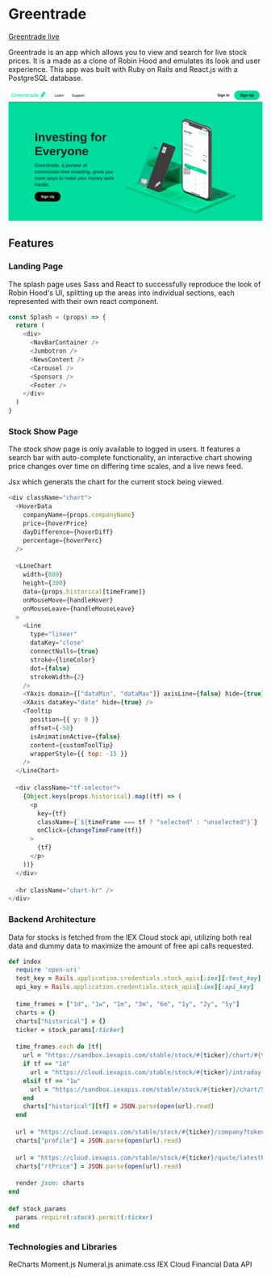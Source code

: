 # Greentrade

[Greentrade live](https://greentrade.herokuapp.com/#/)

Greentrade is an app which allows you to view and search for live stock prices. It is a made as a clone of Robin Hood and emulates its look and user experience. This app was built with Ruby on Rails and React.js with a PostgreSQL database.

![intro-png](app/assets/images/readme_images/intro.png)

## Features

### Landing Page

The splash page uses Sass and React to successfully reproduce the look of Robin Hood's UI, splitting up the areas into individual sections, each represented with their own react component.

```js
const Splash = (props) => {
  return (
    <div>
      <NavBarContainer />
      <Jumbotron />
      <NewsContent />
      <Carousel />
      <Sponsors />
      <Footer />
    </div>
  )
}
```

### Stock Show Page

The stock show page is only available to logged in users. It features a search bar with auto-complete functionality, an interactive chart showing price changes over time on differing time scales, and a live news feed.

Jsx which generats the chart for the current stock being viewed.
```js
<div className="chart">
  <HoverData
    companyName={props.companyName}
    price={hoverPrice}
    dayDifference={hoverDiff}
    percentage={hoverPerc}
  />

  <LineChart
    width={800}
    height={300}
    data={props.historical[timeFrame]}
    onMouseMove={handleHover}
    onMouseLeave={handleMouseLeave}
  >
    <Line
      type="linear"
      dataKey="close"
      connectNulls={true}
      stroke={lineColor}
      dot={false}
      strokeWidth={2}
    />
    <YAxis domain={["dataMin", "dataMax"]} axisLine={false} hide={true} />
    <XAxis dataKey="date" hide={true} />
    <Tooltip
      position={{ y: 0 }}
      offset={-50}
      isAnimationActive={false}
      content={customToolTip}
      wrapperStyle={{ top: -15 }}
    />
  </LineChart>

  <div className="tf-selector">
    {Object.keys(props.historical).map((tf) => (
      <p
        key={tf}
        className={`${timeFrame === tf ? "selected" : "unselected"}`}
        onClick={changeTimeFrame(tf)}
      >
        {tf}
      </p>
    ))}
  </div>

  <hr className="chart-hr" />
</div>
```

### Backend Architecture
Data for stocks is fetched from the IEX Cloud stock api, utilizing both real data and dummy data to maximize the amount of free api calls requested.

```rb
def index
  require 'open-uri'
  test_key = Rails.application.credentials.stock_apis[:iex][:test_key]
  api_key = Rails.application.credentials.stock_apis[:iex][:api_key]

  time_frames = ["1d", "1w", "1m", "3m", "6m", "1y", "2y", "5y"]
  charts = {}
  charts["historical"] = {}
  ticker = stock_params[:ticker]

  time_frames.each do |tf|
    url = "https://sandbox.iexapis.com/stable/stock/#{ticker}/chart/#{tf}?token=#{test_key}"
    if tf == "1d"
      url = "https://cloud.iexapis.com/stable/stock/#{ticker}/intraday-prices?token=#{api_key}"
    elsif tf == "1w"
      url = "https://sandbox.iexapis.com/stable/stock/#{ticker}/chart/5d?token=#{test_key}"
    end
    charts["historical"][tf] = JSON.parse(open(url).read)
  end

  url = "https://cloud.iexapis.com/stable/stock/#{ticker}/company?token=#{api_key}"
  charts["profile"] = JSON.parse(open(url).read)

  url = "https://cloud.iexapis.com/stable/stock/#{ticker}/quote/latestPrice?token=#{api_key}"
  charts["rtPrice"] = JSON.parse(open(url).read)

  render json: charts
end

def stock_params
  params.require(:stock).permit(:ticker)
end
```
### Technologies and Libraries
ReCharts
Moment.js
Numeral.js
animate.css
IEX Cloud Financial Data API
